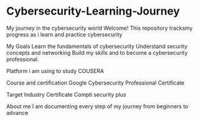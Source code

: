 # Cybersecurity-Learning-Journey
My journey in the cybersecurity world
  Welcome!
  This repository tracksmy progress as i learn and practice cybersecurity

  My Goals
  Learn the fundamentals of cybersecurity
  Understand security concepts and networking
  Build my skills and to become a cybersecurity professional.

Platform i am using to study
COUSERA

 Course and certification
   Google Cybersecurity Professional Certificate

Target Industry Certificate
 Compti security plus


About me
 I am documenting every step of my journey from beginners to advance
 
